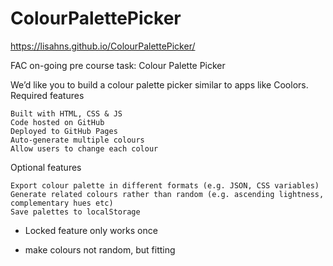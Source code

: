 # ColourPalettePicker

https://lisahns.github.io/ColourPalettePicker/

FAC on-going pre course task: Colour Palette Picker

We’d like you to build a colour palette picker similar to apps like Coolors.
Required features

    Built with HTML, CSS & JS
    Code hosted on GitHub
    Deployed to GitHub Pages
    Auto-generate multiple colours
    Allow users to change each colour

Optional features

    Export colour palette in different formats (e.g. JSON, CSS variables)
    Generate related colours rather than random (e.g. ascending lightness, complementary hues etc)
    Save palettes to localStorage


- Locked feature only works once

- make colours not random, but fitting
